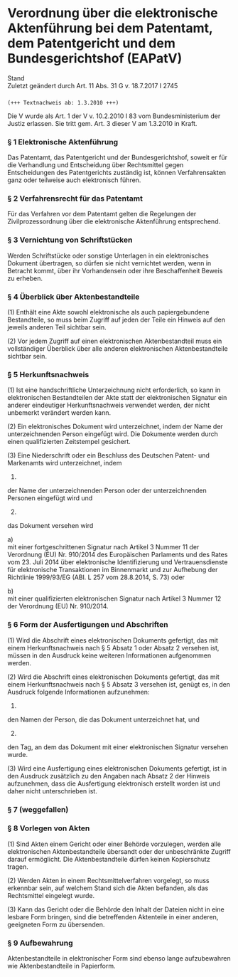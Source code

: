 Verordnung über die elektronische Aktenführung bei dem Patentamt, dem Patentgericht und dem Bundesgerichtshof (EAPatV)
======================================================================================================================

Stand  
Zuletzt geändert durch Art. 11 Abs. 31 G v. 18.7.2017 I 2745

### 

```
(+++ Textnachweis ab: 1.3.2010 +++)
```

Die V wurde als Art. 1 der V v. 10.2.2010 I 83 vom Bundesministerium der Justiz erlassen. Sie tritt gem. Art. 3 dieser V am 1.3.2010 in Kraft.

### § 1 Elektronische Aktenführung

Das Patentamt, das Patentgericht und der Bundesgerichtshof, soweit er für die Verhandlung und Entscheidung über Rechtsmittel gegen Entscheidungen des Patentgerichts zuständig ist, können Verfahrensakten ganz oder teilweise auch elektronisch führen.

### § 2 Verfahrensrecht für das Patentamt

Für das Verfahren vor dem Patentamt gelten die Regelungen der Zivilprozessordnung über die elektronische Aktenführung entsprechend.

### § 3 Vernichtung von Schriftstücken

Werden Schriftstücke oder sonstige Unterlagen in ein elektronisches Dokument übertragen, so dürfen sie nicht vernichtet werden, wenn in Betracht kommt, über ihr Vorhandensein oder ihre Beschaffenheit Beweis zu erheben.

### § 4 Überblick über Aktenbestandteile

(1) Enthält eine Akte sowohl elektronische als auch papiergebundene Bestandteile, so muss beim Zugriff auf jeden der Teile ein Hinweis auf den jeweils anderen Teil sichtbar sein.

(2) Vor jedem Zugriff auf einen elektronischen Aktenbestandteil muss ein vollständiger Überblick über alle anderen elektronischen Aktenbestandteile sichtbar sein.

### § 5 Herkunftsnachweis

(1) Ist eine handschriftliche Unterzeichnung nicht erforderlich, so kann in elektronischen Bestandteilen der Akte statt der elektronischen Signatur ein anderer eindeutiger Herkunftsnachweis verwendet werden, der nicht unbemerkt verändert werden kann.

(2) Ein elektronisches Dokument wird unterzeichnet, indem der Name der unterzeichnenden Person eingefügt wird. Die Dokumente werden durch einen qualifizierten Zeitstempel gesichert.

(3) Eine Niederschrift oder ein Beschluss des Deutschen Patent- und Markenamts wird unterzeichnet, indem

1.  
der Name der unterzeichnenden Person oder der unterzeichnenden Personen eingefügt wird und

2.  
das Dokument versehen wird

a)  
mit einer fortgeschrittenen Signatur nach Artikel 3 Nummer 11 der Verordnung (EU) Nr. 910/2014 des Europäischen Parlaments und des Rates vom 23. Juli 2014 über elektronische Identifizierung und Vertrauensdienste für elektronische Transaktionen im Binnenmarkt und zur Aufhebung der Richtlinie 1999/93/EG (ABl. L 257 vom 28.8.2014, S. 73) oder

b)  
mit einer qualifizierten elektronischen Signatur nach Artikel 3 Nummer 12 der Verordnung (EU) Nr. 910/2014.

### § 6 Form der Ausfertigungen und Abschriften

(1) Wird die Abschrift eines elektronischen Dokuments gefertigt, das mit einem Herkunftsnachweis nach § 5 Absatz 1 oder Absatz 2 versehen ist, müssen in den Ausdruck keine weiteren Informationen aufgenommen werden.

(2) Wird die Abschrift eines elektronischen Dokuments gefertigt, das mit einem Herkunftsnachweis nach § 5 Absatz 3 versehen ist, genügt es, in den Ausdruck folgende Informationen aufzunehmen:

1.  
den Namen der Person, die das Dokument unterzeichnet hat, und

2.  
den Tag, an dem das Dokument mit einer elektronischen Signatur versehen wurde.

(3) Wird eine Ausfertigung eines elektronischen Dokuments gefertigt, ist in den Ausdruck zusätzlich zu den Angaben nach Absatz 2 der Hinweis aufzunehmen, dass die Ausfertigung elektronisch erstellt worden ist und daher nicht unterschrieben ist.

### § 7 (weggefallen)

### § 8 Vorlegen von Akten

(1) Sind Akten einem Gericht oder einer Behörde vorzulegen, werden alle elektronischen Aktenbestandteile übersandt oder der unbeschränkte Zugriff darauf ermöglicht. Die Aktenbestandteile dürfen keinen Kopierschutz tragen.

(2) Werden Akten in einem Rechtsmittelverfahren vorgelegt, so muss erkennbar sein, auf welchem Stand sich die Akten befanden, als das Rechtsmittel eingelegt wurde.

(3) Kann das Gericht oder die Behörde den Inhalt der Dateien nicht in eine lesbare Form bringen, sind die betreffenden Aktenteile in einer anderen, geeigneten Form zu übersenden.

### § 9 Aufbewahrung

Aktenbestandteile in elektronischer Form sind ebenso lange aufzubewahren wie Aktenbestandteile in Papierform.
